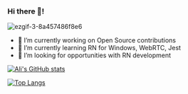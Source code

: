 ### Hi there 👋!

![ezgif-3-8a457486f8e6](https://user-images.githubusercontent.com/66055543/139598961-5b0d732c-f6c0-4633-b96f-6709ae2755f7.gif)

- 🔭 I’m currently working on Open Source contributions
- 🌱 I’m currently learning RN for Windows, WebRTC, Jest
- 👯 I’m looking for opportunities with RN development 


[![Ali's GitHub stats](https://github-readme-stats.vercel.app/api?username=zed-shawn&count_private=true&hide=stars,contribs&show_icons=true)
](https://github.com/anuraghazra/github-readme-stats)

[![Top Langs](https://github-readme-stats.vercel.app/api/top-langs/?username=zed-shawn&layout=compact)](https://github.com/anuraghazra/github-readme-stats)

<!--
**zed-shawn/zed-shawn** is a ✨ _special_ ✨ repository because its `README.md` (this file) appears on your GitHub profile.

Here are some ideas to get you started:

- 🔭 I’m currently working on ...
- 🌱 I’m currently learning ...
- 👯 I’m looking to collaborate on ...
- 🤔 I’m looking for help with ...
- 💬 Ask me about ...
- 📫 How to reach me: ...
- 😄 Pronouns: ...
- ⚡ Fun fact: ...
-->
